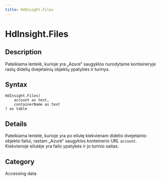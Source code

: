 ```yaml
---
title: HdInsight.Files
---
```


# HdInsight.Files


## Description

Pateikiama lentelė, kurioje yra „Azure“ saugyklos nurodytame konteineryje rastų didelių dvejetainių objektų ypatybės ir turinys.


## Syntax

```powerquery
HdInsight.Files(
    account as text,
    containerName as text
) as table
```


## Details

Pateikiama lentelė, kurioje yra po eilutę kiekvienam didelio dvejetainio objekto failui, rastam „Azure“ saugyklos konteinerio URL <code>account</code>. Kiekvienoje eilutėje yra failo ypatybės ir jo turinio saitas.



## Category
Accessing data
